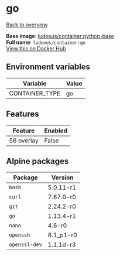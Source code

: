 # go

[Back to overview](../index.md)

**Base image**: [ludeeus/container:python-base](./python-base)  
**Full name**: `ludeeus/container:go`  
[View this on Docker Hub](https://hub.docker.com/r/ludeeus/container/tags?page=1&name=go)

## Environment variables

Variable | Value 
-- | --
CONTAINER_TYPE | go

## Features

Feature | Enabled 
-- | --
S6 overlay | False

## Alpine packages

Package | Version 
-- | --
`bash` | 5.0.11-r1
`curl` | 7.67.0-r0
`git` | 2.24.2-r0
`go` | 1.13.4-r1
`nano` | 4.6-r0
`openssh` | 8.1_p1-r0
`openssl-dev` | 1.1.1d-r3
